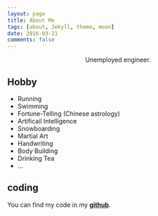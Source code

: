```yaml
---
layout: page
title: About Me
tags: [about, Jekyll, theme, moon]
date: 2016-03-21
comments: false
---
```

    
<center><a href="http://RunningIkkyu.github.io"><b></b></a> Unemployed engineer.</center>

## Hobby
* Running 
* Swimming
* Fortune-Telling (Chinese astrology)
* Artificail Intelligence
* Snowboarding
* Martial Art
* Handwriting
* Body Building
* Drinking Tea
* ...

## coding
You can find my code in my <a href="http://github.com/RunningIkkyu"><b>github</b></a>.
